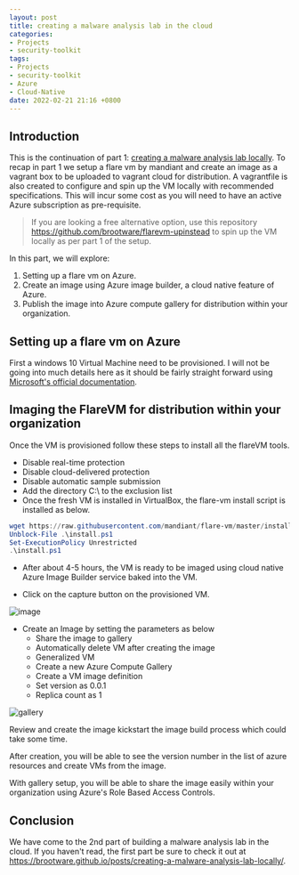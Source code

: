 ```yaml
---
layout: post
title: creating a malware analysis lab in the cloud
categories:
- Projects
- security-toolkit
tags:
- Projects
- security-toolkit
- Azure
- Cloud-Native
date: 2022-02-21 21:16 +0800
---
```

## Introduction

This is the continuation of part 1: [creating a malware analysis lab locally](https://brootware.github.io/posts/creating-a-malware-analysis-lab-locally/). To recap in part 1 we setup a flare vm by mandiant and create an image as a vagrant box to be uploaded to vagrant cloud for distribution. A vagrantfile is also created to configure and spin up the VM locally with recommended specifications. This will incur some cost as you will need to have an active Azure subscription as pre-requisite.

>If you are looking a free alternative option, use this repository <https://github.com/brootware/flarevm-upinstead> to spin up the VM locally as per part 1 of the setup.

In this part, we will explore:

1. Setting up a flare vm on Azure.
2. Create an image using Azure image builder, a cloud native feature of Azure.
3. Publish the image into Azure compute gallery for distribution within your organization.

## Setting up a flare vm on Azure

First a windows 10 Virtual Machine need to be provisioned. I will not be going into much details here as it should be fairly straight forward using [Microsoft's official documentation](https://docs.microsoft.com/en-us/azure/virtual-machines/windows/quick-create-portal).

## Imaging the FlareVM for distribution within your organization

Once the VM is provisioned follow these steps to install all the flareVM tools.

- Disable real-time protection
- Disable cloud-delivered protection
- Disable automatic sample submission
- Add the directory C:\ to the exclusion list
- Once the fresh VM is installed in VirtualBox, the flare-vm install script is installed as below.

```powershell
wget https://raw.githubusercontent.com/mandiant/flare-vm/master/install.ps1 -outfile install.ps1
Unblock-File .\install.ps1
Set-ExecutionPolicy Unrestricted
.\install.ps1
```

- After about 4-5 hours, the VM is ready to be imaged using cloud native Azure Image Builder service baked into the VM.

- Click on the capture button on the provisioned VM.

![image](https://bn1304files.storage.live.com/y4mAO-Ehn76xrfEmnMwIcIeC5CKE79p8MnbdD2_BY8LER7G2wR4Ob36UFgg-VElWASSijMkemULbV041HRpIoiQzVIpniZIDVLUQ-ru7fTEsXZJ4pN7CL6GvH72p_G5D0CkYrM4nJx-RI-BHpeOzQjQARnZxZdfbL-jz9ZRs7AVfbSdyVs-jZRiQxFo7krsFjk0?width=1942&height=486&cropmode=none)

- Create an Image by setting the parameters as below
  - Share the image to gallery
  - Automatically delete VM after creating the image
  - Generalized VM
  - Create a new Azure Compute Gallery
  - Create a VM image definition
  - Set version as 0.0.1
  - Replica count as 1

![gallery](https://bn1304files.storage.live.com/y4micV__cjMTEU2uVUkkCOIjyorTdr0OAze1Q65KHrWP6FZJEBHa8YV11j2m1vYnjWiA4mMCaDYZeokmy8HbsSQYUA6RWBCdOPRbEUmZQXGC6NpVBOmLcH3Wjzjkwuk7r8Cc3dxXJosFDnbkHGBMPp8kH42G6_gtgZvBew53MKUJ8G9CTBb8XHojoiEYzO-dUGa?width=1002&height=1580&cropmode=none)

Review and create the image kickstart the image build process which could take some time.

After creation, you will be able to see the version number in the list of azure resources and create VMs from the image.

With gallery setup, you will be able to share the image easily within your organization using Azure's Role Based Access Controls.

## Conclusion

We have come to the 2nd part of building a malware analysis lab in the cloud. If you haven't read, the first part be sure to check it out at <https://brootware.github.io/posts/creating-a-malware-analysis-lab-locally/>.
